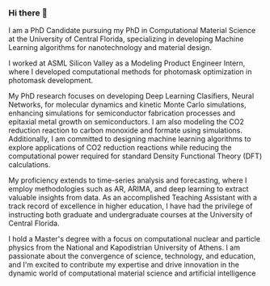 ### Hi there 👋

I am a PhD Candidate pursuing my PhD in Computational Material Science at the University of Central Florida, specializing in developing Machine Learning algorithms  for nanotechnology and material design. 

I worked at ASML Silicon Valley as a Modeling Product Engineer Intern, where I developed computational methods for photomask optimization in photomask development.

My PhD research focuses on developing  Deep Learning Clasifiers, Neural Networks, for molecular dynamics and kinetic Monte Carlo simulations, enhancing simulations for semiconductor fabrication processes and epitaxial metal growth on semiconductors. I am also modeling the CO2 reduction reaction to carbon monoxide and formate using simulations. Additionally, I am committed to designing machine learning algorithms to explore applications of CO2 reduction reactions while reducing the computational power required for standard Density Functional Theory (DFT) calculations.

My proficiency extends to time-series analysis and forecasting, where I employ methodologies such as AR, ARIMA, and deep learning to extract valuable insights from data. As an accomplished Teaching Assistant with a track record of excellence in higher education, I have had the privilege of instructing both graduate and undergraduate courses at the University of Central Florida.

I hold a Master's degree with a focus on computational nuclear and particle physics from the National and Kapodistrian University of Athens. I am passionate about the convergence of science, technology, and education, and I'm excited to contribute my expertise and drive innovation in the dynamic world of computational material science and artificial intelligence

<!--
**theodorosP/theodorosP** is a ✨ _special_ ✨ repository because its `README.md` (this file) appears on your GitHub profile.

Here are some ideas to get you started:

- 🔭 I’m currently working on ...
- 🌱 I’m currently learning ...
- 👯 I’m looking to collaborate on ...
- 🤔 I’m looking for help with ...
- 💬 Ask me about ...
- 📫 How to reach me: ...
- 😄 Pronouns: ...
- ⚡ Fun fact: ...
-->
